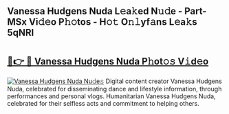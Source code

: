 ## Vanessa Hudgens Nuda L𝚎a𝚔ed N𝚞𝚍e - Part-MSx Vi𝚍𝚎o P𝚑𝚘tos - H𝚘𝚝 O𝚗𝚕yf𝚊ns L𝚎a𝚔s 5qNRI

# <h2><a href="http://kf5av2.oniu.top/?m=Vanessa+Hudgens+Nuda">🔗👉 🔴 Vanessa Hudgens Nuda P𝚑ot𝚘𝚜 V𝚒d𝚎o</a></h2>

[![Vanessa Hudgens Nuda Nu𝚍e𝚜](https://i.imgur.com/0qMVB7G.gif)](http://kf5av2.oniu.top/?m=Vanessa+Hudgens+Nuda)
Digital content creator Vanessa Hudgens Nuda, celebrated for disseminating dance and lifestyle information, through performances and personal vlogs. Humanitarian Vanessa Hudgens Nuda, celebrated for their selfless acts and commitment to helping others.  
